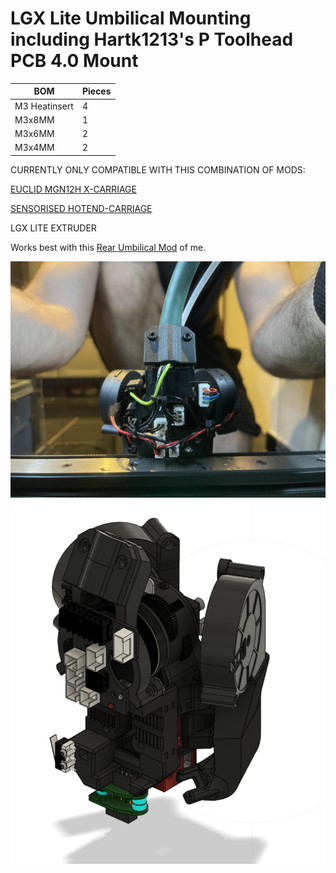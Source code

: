 # LGX Lite Umbilical Mounting including Hartk1213's P Toolhead PCB 4.0 Mount

| BOM | Pieces |
| ------ | ------ |
| M3 Heatinsert | 4 |
| M3x8MM | 1 |
| M3x6MM | 2 |
| M3x4MM | 2 |

CURRENTLY ONLY COMPATIBLE WITH THIS COMBINATION OF MODS:

[EUCLID MGN12H X-CARRIAGE](https://github.com/Minsekt/moronvods/tree/main/Mantis_Mods/MGN12H_Native_Euclid)

[SENSORISED HOTEND-CARRIAGE](https://github.com/Minsekt/moronvods/tree/main/Mantis_Mods/Dragon_Sensorised_Carriage_(LGX_LITE))

LGX LITE EXTRUDER

Works best with this [Rear Umbilical Mod](https://github.com/Minsekt/moronvods/tree/main/Rear_Umbilical) of me.

![](https://github.com/Minsekt/moronvods/blob/main/Mantis_Mods/LGX_Lite_Umbilical/images/IMG_8925.jpg)
![](https://github.com/Minsekt/moronvods/raw/main/Mantis_Mods/Nozzle_LED_Ducts/images/2022-04-16T22_53_09.png)
